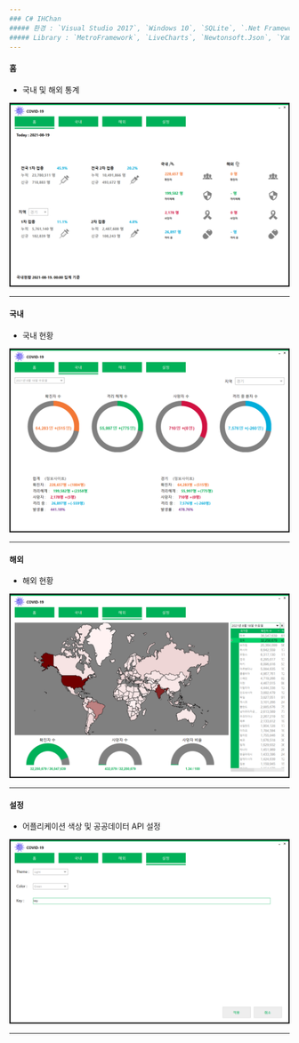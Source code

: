 ```yaml
---
### C# IHChan
##### 환경 : `Visual Studio 2017`, `Windows 10`, `SQLite`, `.Net Framework 4.5`
##### Library : `MetroFramework`, `LiveCharts`, `Newtonsoft.Json`, `YamlDotnet`
---
```


#### 홈
- 국내 및 해외 통계

![home](images/home.png)

---

#### 국내
- 국내 현황

![homecountry](images/homecountry.png)

---

#### 해외
- 해외 현황

![overseas](images/overseas.png)


---

#### 설정
- 어플리케이션 색상 및 공공데이터 API 설정

![setting](images/setting.png)

---